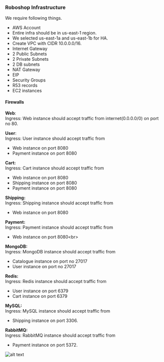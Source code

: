 ### Roboshop Infrastructure

We require following things.
* AWS Account
* Entire infra should be in us-east-1 region.
* We selected us-east-1a and us-east-1b for HA.
* Create VPC with CIDR 10.0.0.0/16.
* Internet Gateway
* 2 Public Subnets
* 2 Private Subnets
* 2 DB subnets
* NAT Gateway
* EIP
* Security Groups
* R53 records
* EC2 instances

#### Firewalls

**Web**:<br/>
Ingress: Web instance should accept traffic from internet(0.0.0.0/0) on port no 80. <br/>

**User**:<br/>
Ingress: User instance should accept traffic from
* Web instance on port 8080
* Payment instance on port 8080<br/>

**Cart:**<br/>
Ingress: Cart instance should accept traffic from
* Web instance on port 8080
* Shipping instance on port 8080
* Payment instance on port 8080<br/>

**Shipping:**<br/>
Ingress: Shipping instance should accept traffic from
* Web instance on port 8080<br/>

**Payment:**<br/>
Ingress: Payment instance should accept traffic from
* Web instance on port 8080<br\>

**MongoDB:**<br/>
Ingress: MongoDB instance should accept traffic from
* Catalogue instance on port no 27017
* User instance on port no 27017<br/>

**Redis:**<br/>
Ingress: Redis instance should accept traffic from
* User instance on port 6379
* Cart instance on port 6379<br/>

**MySQL:**<br/>
Ingress: MySQL instance should accept traffic from
* Shipping instance on port 3306. <br/>

**RabbitMQ:**<br/>
Ingress: RabbitMQ instance should accept traffic from
* Payment instance on port 5372.<br/>

![alt text](aws-architecture.jpg)
